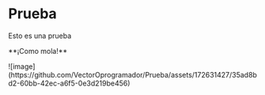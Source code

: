 # Prueba
Esto es una prueba  
<p>**¡Como mola!**</p>
![image](https://github.com/VectorOprogramador/Prueba/assets/172631427/35ad8bd2-60bb-42ec-a6f5-0e3d219be456)
